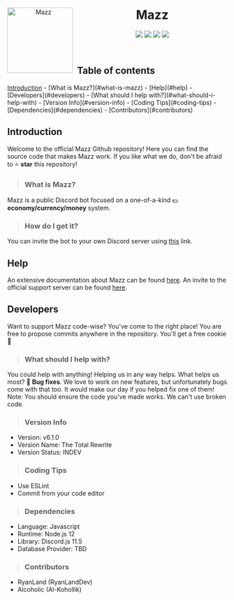 <div align="center">
<p>
<img width="150" height="150" align="left" style="float: left; margin: 0 10px 0 0;" alt="Mazz" src="https://cdn.discordapp.com/attachments/542040668453732352/674713874586402816/39aaa46e86544209c6ab2cd44f958481.png"></img>  
</p>

# Mazz

[![](https://img.shields.io/discord/631734689530380308.svg?logo=discord&colorB=7289DA)](https://discord.gg/aZEZ7Ct)
[![](https://img.shields.io/badge/contributors-2-brightgreen?logo=github)](https://github.com/RyanLandDev/Mazz)
[![](https://img.shields.io/badge/discord.js-v11.5.0-blue.svg?logo=npm)](https://discord.js.org)
[![](https://img.shields.io/badge/donate-patreon-F96854.svg?logo=patreon)](https://patreon.com/mazzbot)
</div>  
<br />
<h2>Table of contents</h2>
<a href="#introduction">Introduction</a>
  - [What is Mazz?](#what-is-mazz)
- [Help](#help)
- [Developers](#developers)
  - [What should I help with?](#what-should-i-help-with)
  - [Version Info](#version-info)
  - [Coding Tips](#coding-tips)
  - [Dependencies](#dependencies)
  - [Contributors](#contributors)

## Introduction
Welcome to the official Mazz Github repository! Here you can find the source code that makes Mazz work. If you like what we do, don't be afraid to ⭐ <strong>star</strong> this repository!

> ### What is Mazz?
Mazz is a public Discord bot focused on a one-of-a-kind 💵 <strong>economy/currency/money</strong> system.

> ### How do I get it?
You can invite the bot to your own Discord server using [this](https://discordapp.com/oauth2/authorize?client_id=650273454062567435&permissions=371776&scope=bot) link.
## Help
An extensive documentation about Mazz can be found [here](https://ryanland.gitbook.io/mazz).
An invite to the official support server can be found [here](https://discord.gg/aZEZ7Ct).

## Developers
Want to support Mazz code-wise? You've come to the right place! You are free to propose commits anywhere in the repository. You'll get a free cookie 🍪

> ### What should I help with?
You could help with anything! Helping us in any way helps. What helps us most? 🐞 <strong>Bug fixes</strong>. We love to work on new features, but unfortunately bugs come with that too. It would make our day if you helped fix one of them!  
Note: You should ensure the code you've made works. We can't use broken code.

> ### Version Info
- Version: v6.1.0
- Version Name: The Total Rewrite
- Version Status: INDEV  

> ### Coding Tips
- Use ESLint
- Commit from your code editor

> ### Dependencies
- Language: Javascript
- Runtime: Node.js 12
- Library: Discord.js 11.5
- Database Provider: TBD

> ### Contributors
- RyanLand (RyanLandDev)
- Alcoholic (Al-Kohollik)
